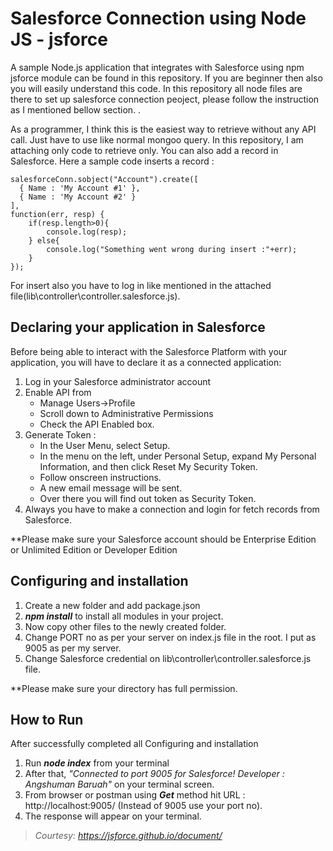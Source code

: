 # Salesforce Connection using Node JS - jsforce
A sample Node.js application that integrates with Salesforce using npm jsforce module can be found in this repository. If you are beginner then also you will easily understand this code. In this repository all node files are there to set up salesforce connection peoject, please follow the instruction as I mentioned bellow section. .

As a programmer, I think this is the easiest way to retrieve without any API call. Just have to use like normal mongoo query. In this repository, I am attaching only code to retrieve only. You can also add a record in Salesforce. Here a sample code inserts a record :

```
salesforceConn.sobject("Account").create([
  { Name : 'My Account #1' },
  { Name : 'My Account #2' }
],
function(err, resp) {
	if(resp.length>0){
		console.log(resp);
	} else{
		console.log("Something went wrong during insert :"+err);
	}
});
```
For insert also you have to log in like mentioned in the attached file(lib\controller\controller.salesforce.js).



## Declaring your application in Salesforce

Before being able to interact with the Salesforce Platform with your application, you will have to declare it as a connected application:

1. Log in your Salesforce administrator account
2. Enable API from 
	- Manage Users->Profile 
	- Scroll down to Administrative Permissions 
	- Check the API Enabled box. 
3. Generate Token : 
	- In the User Menu, select Setup. 
	- In the menu on the left, under Personal Setup, expand My Personal Information, and then click Reset My Security Token.
	- Follow onscreen instructions.
	- A new email message will be sent.
	- Over there you will find out token as Security Token.
4. Always you have to make a connection and login for fetch records from Salesforce.

**Please make sure your Salesforce account should be Enterprise Edition or Unlimited Edition or Developer Edition

## Configuring and installation

1. Create a new folder and add package.json
2. **_npm install_** to install all modules in your project.
3. Now copy other files to the newly created folder.
4. Change PORT no as per your server on index.js file in the root. I put as 9005 as per my server.
5. Change Salesforce credential on lib\controller\controller.salesforce.js file.

**Please make sure your directory has full permission.


## How to Run

After successfully completed all Configuring and installation 

1. Run **_node index_** from your terminal
2. After that, *"Connected to port 9005 for Salesforce! Developer : Angshuman Baruah"* on your terminal screen.
3. From browser or postman using **_Get_** method hit URL : http://localhost:9005/ (Instead  of 9005 use your port no).
4. The response will appear on your terminal.


> *Courtesy: https://jsforce.github.io/document/* 

